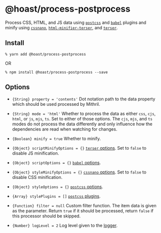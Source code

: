 # @hoast/process-postprocess

Process CSS, HTML, and JS data using [`postcss`](https://github.com/postcss/postcss#readme) and [`babel`](https://github.com/babel/babel#readme) plugins and minify using [`cssnano`](https://github.com/cssnano/cssnano#readme), [`html-minifier-terser`](https://github.com/terser/html-minifier-terser#readme), and [`terser`](https://github.com/terser/terser#readme).

## Install

```
% yarn add @hoast/process-postprocess
```

OR

```
% npm install @hoast/process-postprocess --save
```

## Options

- `{String} property = 'contents'` Dot notation path to the data property which should be used processed by Mithril.
- `{String} mode = 'html'` Whether to process the data as either `css`, `cjs`, `html`, or `js`, `mjs`, `ts`. Set to either of those options. The `cjs`, `mjs`, and `ts` modes do not process the data differently and only influence how the dependencies are read when watching for changes.
- `{Boolean} minify = true` Whether to minify.
- `{Object} scriptMinifyOptions = {}` [`terser` options](https://github.com/terser/terser#readme). Set to `false` to disable JS minification.
- `{Object} scriptOptions = {}` [`babel` options](https://github.com/babel/babel#readme).
- `{Object} styleMinifyOptions = {}` [`cssnano` options](https://github.com/cssnano/cssnano#readme). Set to `false` to disable CSS minification.
- `{Object} styleOptions = {}` [`postcss` options](https://github.com/postcss/postcss#readme).
- `{Array} stylePlugins = []` [`postcss` plugins](https://github.com/postcss/postcss#readme).

- `{Function} filter = null` Custom filter function. The item data is given as the parameter. Return `true` if it should be processed, return `false` if this processor should be skipped.

- `{Number} logLevel = 2` Log level given to the [logger](https://github.com/hoast/hoast/tree/master/packages/utils#logger.js).
